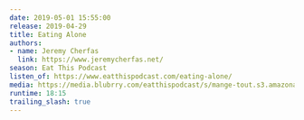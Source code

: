 ```yaml
---
date: 2019-05-01 15:55:00
release: 2019-04-29
title: Eating Alone
authors:
- name: Jeremy Cherfas
  link: https://www.jeremycherfas.net/
season: Eat This Podcast
listen_of: https://www.eatthispodcast.com/eating-alone/
media: https://media.blubrry.com/eatthispodcast/s/mange-tout.s3.amazonaws.com/2019/eating-alone.mp3
runtime: 18:15
trailing_slash: true
---
```

